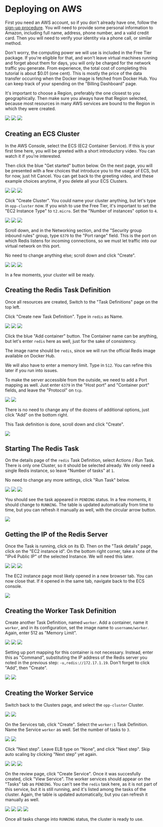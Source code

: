 # Deploying on AWS

First you need an AWS account, so if you don't already have one, follow the
[sign-up procedure](https://portal.aws.amazon.com/gp/aws/developer/registration/index.html).
You will need to provide some personal information to Amazon, including full
name, address, phone number, and a valid credit card. Then you will need to
verify your identity via a phone call, or similar method.

Don't worry, the computing power we will use is included in the Free Tier
package. If you're eligible for that, and won't leave virtual machines running
and forget about them for days, you will only be charged for the network
traffic you generate. From experience, the total cost of completing this
tutorial is about $0.01 (one cent). This is mostly the price of the data
transfer occurring when the Docker image is fetched from Docker Hub. You can
keep track of your spending on the "Billing Dashboard" page.

It's important to choose a Region, preferably the one closest to you
geographically. Then make sure you always have that Region selected, because
most resources in many AWS services are bound to the Region in which they were
created.

<p class="thumbnails">
<img src="../images/screenshots/00_console.thumb.jpg" class="screen thumbnail" onclick="imageFullSizeZoom(this);"/>
<img src="../images/screenshots/00_billingdashboard.thumb.jpg" class="screen thumbnail" onclick="imageFullSizeZoom(this);"/>
<img src="../images/screenshots/10_region.thumb.jpg" class="screen thumbnail" onclick="imageFullSizeZoom(this);"/>
</p>

## Creating an ECS Cluster

In the AWS Console, select the ECS (EC2 Container Service). If this is your
first time here, you will be greeted with a short introductory video. You can
watch it if you're interested.

Then click the blue "Get started" button below. On the next page, you will be
presented with a few choices that introduce you to the usage of ECS, but for
now, just hit Cancel. You can get back to the greeting video, and these example
choices anytime, if you delete all your ECS Clusters.

<p class="thumbnails">
<img src="../images/screenshots/20_select_ecs.thumb.jpg" class="screen thumbnail" onclick="imageFullSizeZoom(this);"/>
<img src="../images/screenshots/30_getting_started_ecs.thumb.jpg" class="screen thumbnail" onclick="imageFullSizeZoom(this);"/>
<img src="../images/screenshots/40_skipexamples.thumb.jpg" class="screen thumbnail" onclick="imageFullSizeZoom(this);"/>
</p>

Click "Create Cluster". You could name your cluster anything, but let's type in
`opp-cluster` now. If you wish to use the Free Tier, it's important to set the
"EC2 Instance Type" to `t2.micro`. Set the "Number of instances" option to `4`.

<p class="thumbnails">
<img src="../images/screenshots/50_createcluster.thumb.jpg" class="screen thumbnail" onclick="imageFullSizeZoom(this);"/>
<img src="../images/screenshots/60_clustername.thumb.jpg" class="screen thumbnail" onclick="imageFullSizeZoom(this);"/>
<img src="../images/screenshots/70_instanceconfig.thumb.jpg" class="screen thumbnail" onclick="imageFullSizeZoom(this);"/>
</p>

Scroll down, and in the Networking section, and the "Security group inbound
rules" group, type `6379` to the "Port range" field. This is the port on which
Redis listens for incoming connections, so we must let traffic into our virtual
network on this port.

No need to change anything else; scroll down and click "Create".

<p class="thumbnails">
<img src="../images/screenshots/80_openport.thumb.jpg" class="screen thumbnail" onclick="imageFullSizeZoom(this);"/>
<img src="../images/screenshots/90_clickcreate.thumb.jpg" class="screen thumbnail" onclick="imageFullSizeZoom(this);"/>
<img src="../images/screenshots/100_clustercreateprogress.thumb.jpg" class="screen thumbnail" onclick="imageFullSizeZoom(this);"/>
</p>

In a few moments, your cluster will be ready.

## Creating the Redis Task Definition

Once all resources are created, Switch to the "Task Definitions" page on the top
left.

Click "Create new Task Definition". Type in `redis` as Name.

<p class="thumbnails">
<img src="../images/screenshots/110_clusterdone.thumb.jpg" class="screen thumbnail" onclick="imageFullSizeZoom(this);"/>
<img src="../images/screenshots/120_createtaskdef.thumb.jpg" class="screen thumbnail" onclick="imageFullSizeZoom(this);"/>
<img src="../images/screenshots/130_workertaskdefname.thumb.jpg" class="screen thumbnail" onclick="imageFullSizeZoom(this);"/>
</p>

Click the blue "Add container" button. The Container name can be anything, but
let's enter `redis` here as well, just for the sake of consistency.

The image name should be `redis`, since we will run the official Redis image
available on Docker Hub.

We will also have to enter a memory limit. Type in `512`. You can refine this
later if you run into issues.

To make the server accessible from the outside, we need to add a Port mapping as
well. Just enter `6379` in the "Host port" and "Container port" fields, and
leave the "Protocol" on `tcp`.

<p class="thumbnails">
<img src="../images/screenshots/140_containername.thumb.jpg" class="screen thumbnail" onclick="imageFullSizeZoom(this);"/>
<img src="../images/screenshots/150_portmapping.thumb.jpg" class="screen thumbnail" onclick="imageFullSizeZoom(this);"/>
</p>

There is no need to change any of the dozens of additional options, just click
"Add" on the bottom right.

This Task definition is done, scroll down and click "Create".

<p class="thumbnails">
<img src="../images/screenshots/160_createtaskdef.thumb.jpg" class="screen thumbnail" onclick="imageFullSizeZoom(this);"/>
</p>

## Starting The Redis Task

On the details page of the `redis` Task Definition, select Actions / Run Task.
There is only one Cluster, so it should be selected already.
We only need a single Redis instance, so leave "Number of tasks" at `1`.

No need to change any more settings, click "Run Task" below.

<p class="thumbnails">
<img src="../images/screenshots/170_runtask.thumb.jpg" class="screen thumbnail" onclick="imageFullSizeZoom(this);"/>
<img src="../images/screenshots/180_doruntask.thumb.jpg" class="screen thumbnail" onclick="imageFullSizeZoom(this);"/>
<img src="../images/screenshots/190_taskcreated.thumb.jpg" class="screen thumbnail" onclick="imageFullSizeZoom(this);"/>
</p>

You should see the task appeared in `PENDING` status. In a few moments, it
should change to `RUNNING`. The table is updated automatically from time to
time, but you can refresh it manually as well, with the circular arrow button.

<p class="thumbnails">
<img src="../images/screenshots/200_taskpending.thumb.jpg" class="screen thumbnail" onclick="imageFullSizeZoom(this);"/>
</p>

## Getting the IP of the Redis Server

Once the Task is running, click on its ID. Then on the "Task details" page,
click on the "EC2 instance id". On the bottom right corner, take a note of the
"IPv4 Public IP" of the selected Instance. We will need this later.

<p class="thumbnails">
<img src="../images/screenshots/210_taskrunning.thumb.jpg" class="screen thumbnail" onclick="imageFullSizeZoom(this);"/>
<img src="../images/screenshots/220_containerinstance.thumb.jpg" class="screen thumbnail" onclick="imageFullSizeZoom(this);"/>
<img src="../images/screenshots/230_instanceip.thumb.jpg" class="screen thumbnail" onclick="imageFullSizeZoom(this);"/>
</p>

The EC2 instance page most likely opened in a new browser tab. You can now close
that. If it opened in the same tab, navigate back to the ECS console.

<p class="thumbnails">
<img src="../images/screenshots/239_backtoecs.thumb.jpg" class="screen thumbnail" onclick="imageFullSizeZoom(this);"/>
</p>

## Creating the Worker Task Definition

Create another Task Definition, named `worker`. Add a container, name it
`worker`, and in its configuration, set the image name to `username/worker`.
Again, enter 512 as "Memory Limit".

<p class="thumbnails">
<img src="../images/screenshots/240_anothertaskdef.thumb.jpg" class="screen thumbnail" onclick="imageFullSizeZoom(this);"/>
<img src="../images/screenshots/250_addcontainer.thumb.jpg" class="screen thumbnail" onclick="imageFullSizeZoom(this);"/>
<img src="../images/screenshots/260_workerimagename.thumb.jpg" class="screen thumbnail" onclick="imageFullSizeZoom(this);"/>
</p>

Setting up port mapping for this container is not necessary. Instead, enter this
as "Command", substituting the IP address of the Redis server you noted in the
previous step: `-u,redis://172.17.1.19`. Don't forget to click "Add", then
"Create".

<p class="thumbnails">
<img src="../images/screenshots/270_workercommand.thumb.jpg" class="screen thumbnail" onclick="imageFullSizeZoom(this);"/>
<img src="../images/screenshots/280_createworkertaskdef.thumb.jpg" class="screen thumbnail" onclick="imageFullSizeZoom(this);"/>
</p>

## Creating the Worker Service

Switch back to the Clusters page, and select the `opp-cluster` Cluster.

<p class="thumbnails">
<img src="../images/screenshots/290_backtoclusters.thumb.jpg" class="screen thumbnail" onclick="imageFullSizeZoom(this);"/>
<img src="../images/screenshots/300_selectcluster.thumb.jpg" class="screen thumbnail" onclick="imageFullSizeZoom(this);"/>
</p>

On the Services tab, click "Create". Select the `worker:1` Task Definition.
Name the Service `worker` as well. Set the number of tasks to `3`.

<p class="thumbnails">
<img src="../images/screenshots/310_createservice.thumb.jpg" class="screen thumbnail" onclick="imageFullSizeZoom(this);"/>
<img src="../images/screenshots/320_serviceconfig.thumb.jpg" class="screen thumbnail" onclick="imageFullSizeZoom(this);"/>
</p>

Click "Next step". Leave ELB type on "None", and click "Next step". Skip auto
scaling by clicking "Next step" yet again.

<p class="thumbnails">
<img src="../images/screenshots/330_nextstep.thumb.jpg" class="screen thumbnail" onclick="imageFullSizeZoom(this);"/>
<img src="../images/screenshots/340_nextstep.thumb.jpg" class="screen thumbnail" onclick="imageFullSizeZoom(this);"/>
<img src="../images/screenshots/350_nextstep.thumb.jpg" class="screen thumbnail" onclick="imageFullSizeZoom(this);"/>
</p>

On the review page, click "Create Service". Once it was succesfully created,
click "View Service". The worker services should appear on the "Tasks" tab as
`PENDING`. You can't see the `redis` task here, as it is not part of this
service, but it is still running, and it's listed among the tasks of the
cluster. Again, the table is updated automatically, but you can refresh it
manually as well.

<p class="thumbnails">
<img src="../images/screenshots/360_docreateservice.thumb.jpg" class="screen thumbnail" onclick="imageFullSizeZoom(this);"/>
<img src="../images/screenshots/370_servicecreated.thumb.jpg" class="screen thumbnail" onclick="imageFullSizeZoom(this);"/>
<img src="../images/screenshots/380_servicetaskspending.thumb.jpg" class="screen thumbnail" onclick="imageFullSizeZoom(this);"/>
<img src="../images/screenshots/390_servicetasksrunning.thumb.jpg" class="screen thumbnail" onclick="imageFullSizeZoom(this);"/>
</p>

Once all tasks change into `RUNNING` status, the cluster is ready to use.
